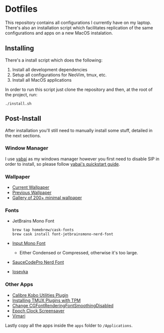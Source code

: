 # Dotfiles

This repository contains all configurations I currently have on my laptop.
There's also an installation script which facilitates replication of the same
configurations and apps on a new MacOS instalation.

## Installing

There's a install script which does the following:

1. Install all development dependencies
2. Setup all configurations for NeoVim, tmux, etc.
3. Install all MacOS applications

In order to run this script just clone the repository and then, at the root of
the project, run:

```
./install.sh
```

## Post-Install

After installation you'll still need to manually install some stuff, detailed in the next sections.

### Window Manager

I use [yabai](https://github.com/koekeishiya/yabai) as my windows manager however you first need to
disable SIP in order to install, so please follow
[yabai's quickstart guide](https://github.com/koekeishiya/yabai/wiki#quickstart-guide).

### Wallpaper

* [Current Wallpaper](https://i.imgur.com/MKG8r88.png)
* [Previous Wallpaper](https://cdn.vox-cdn.com/uploads/chorus_asset/file/13272831/The_Verge_Hysteresis_Wallpaper_Landscape.0.png)
* [Gallery of 200+ minimal wallpaper](https://imgur.com/gallery/XOygnM3)

### Fonts

* JetBrains Mono Font

    ```
    brew tap homebrew/cask-fonts
    brew cask install font-jetbrainsmono-nerd-font
    ```

* [Input Mono Font](http://input.fontbureau.com/download/?customize&fontSelection=whole&a=ss&g=ss&i=0&l=0&zero=0&asterisk=height&braces=straight&preset=default&line-height=1.2&email=)
    * Either Condensed or Compressed, otherwise it's too large.
* [SauceCodePro Nerd Font](https://github.com/ryanoasis/nerd-fonts)
* [Iosevka](https://github.com/be5invis/Iosevka)

### Other Apps

* [Calibre Kobo Utilities Plugin](https://www.mobileread.com/forums/showthread.php?t=215339)
* [Installing TMUX Plugins with TPM](https://github.com/tmux-plugins/tpm#installing-plugins)
* [Change CGFontRenderingFontSmoothingDisabled](https://angristan.xyz/how-to-fix-font-rendering-macos-10-14-mojave/)
* [Epoch Clock Screensaver](https://github.com/chrstphrknwtn/epoch-flip-clock-screensaver/)
* [Vimari](https://github.com/televator-apps/vimari)

Lastly copy all the apps inside the `apps` folder to `/Applications`.
